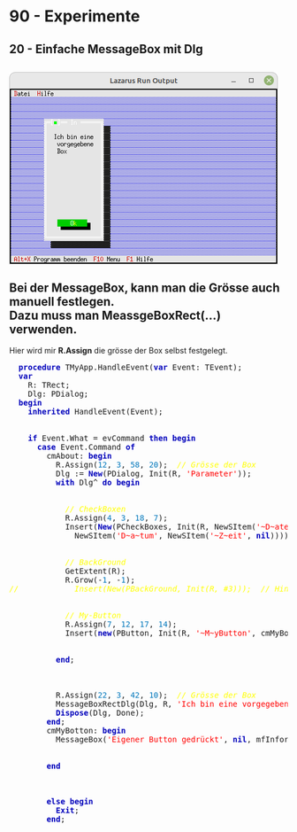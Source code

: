 # 90 - Experimente
## 20 - Einfache MessageBox mit Dlg
<img src="image.png" alt="Selfhtml"><br><br>
Bei der MessageBox, kann man die Grösse auch manuell festlegen.<br>
Dazu muss man <b>MeassgeBoxRect(...)</b> verwenden.<br>
---
Hier wird mir <b>R.Assign</b> die grösse der Box selbst festgelegt.<br>
<pre><code=pascal>  <b><font color="0000BB">procedure</font></b> TMyApp.HandleEvent(<b><font color="0000BB">var</font></b> Event: TEvent);
  <b><font color="0000BB">var</font></b>
    R: TRect;
    Dlg: PDialog;
  <b><font color="0000BB">begin</font></b>
    <b><font color="0000BB">inherited</font></b> HandleEvent(Event);
<br>
    <b><font color="0000BB">if</font></b> Event.What = evCommand <b><font color="0000BB">then</font></b> <b><font color="0000BB">begin</font></b>
      <b><font color="0000BB">case</font></b> Event.Command <b><font color="0000BB">of</font></b>
        cmAbout: <b><font color="0000BB">begin</font></b>
          R.Assign(<font color="#0077BB">12</font>, <font color="#0077BB">3</font>, <font color="#0077BB">58</font>, <font color="#0077BB">20</font>);  <i><font color="#FFFF00">// Grösse der Box</font></i>
          Dlg := <b><font color="0000BB">New</font></b>(PDialog, Init(R, <font color="#FF0000">'Parameter'</font>));
          <b><font color="0000BB">with</font></b> Dlg^ <b><font color="0000BB">do</font></b> <b><font color="0000BB">begin</font></b>
<br>
            <i><font color="#FFFF00">// CheckBoxen</font></i>
            R.Assign(<font color="#0077BB">4</font>, <font color="#0077BB">3</font>, <font color="#0077BB">18</font>, <font color="#0077BB">7</font>);
            Insert(<b><font color="0000BB">New</font></b>(PCheckBoxes, Init(R, NewSItem(<font color="#FF0000">'~D~atei'</font>, NewSItem(<font color="#FF0000">'~Z~eile'</font>,
              NewSItem(<font color="#FF0000">'D~a~tum'</font>, NewSItem(<font color="#FF0000">'~Z~eit'</font>, <b><font color="0000BB">nil</font></b>)))))));
<br>
            <i><font color="#FFFF00">// BackGround</font></i>
            GetExtent(R);
            R.Grow(-<font color="#0077BB">1</font>, -<font color="#0077BB">1</font>);
<i><font color="#FFFF00">//            Insert(New(PBackGround, Init(R, #3)));  // Hintergrund einfügen.</font></i>
<br>
            <i><font color="#FFFF00">// My-Button</font></i>
            R.Assign(<font color="#0077BB">7</font>, <font color="#0077BB">12</font>, <font color="#0077BB">17</font>, <font color="#0077BB">14</font>);
            Insert(<b><font color="0000BB">new</font></b>(PButton, Init(R, <font color="#FF0000">'~M~yButton'</font>, cmMyBotton, bfDefault)));
<br>
          <b><font color="0000BB">end</font></b>;
<br>

          R.Assign(<font color="#0077BB">22</font>, <font color="#0077BB">3</font>, <font color="#0077BB">42</font>, <font color="#0077BB">10</font>);  <i><font color="#FFFF00">// Grösse der Box</font></i>
          MessageBoxRectDlg(Dlg, R, <font color="#FF0000">'Ich bin eine vorgegebene Box'</font>, <b><font color="0000BB">nil</font></b>, mfInformation + mfYesButton + mfNoButton);
          <b><font color="0000BB">Dispose</font></b>(Dlg, Done);
        <b><font color="0000BB">end</font></b>;
        cmMyBotton: <b><font color="0000BB">begin</font></b>
          MessageBox(<font color="#FF0000">'Eigener Button gedrückt'</font>, <b><font color="0000BB">nil</font></b>, mfInformation);
<br>
        <b><font color="0000BB">end</font></b>
<br>

        <b><font color="0000BB">else</font></b> <b><font color="0000BB">begin</font></b>
          <b><font color="0000BB">Exit</font></b>;
        <b><font color="0000BB">end</font></b>;</code></pre>
<br>
